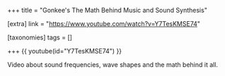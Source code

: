 +++
title = "Gonkee's The Math Behind Music and Sound Synthesis"

[extra]
link = "https://www.youtube.com/watch?v=Y7TesKMSE74"

[taxonomies]
tags = []

+++
{{ youtube(id="Y7TesKMSE74") }}

Video about sound frequencies, wave shapes and the math behind it all.
